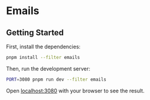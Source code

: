 # Emails

## Getting Started

First, install the dependencies:

```sh
pnpm install --filter emails
```

Then, run the development server:

```sh
PORT=3080 pnpm run dev --filter emails
```

Open [localhost:3080](http://localhost:3080) with your browser to see the result.
